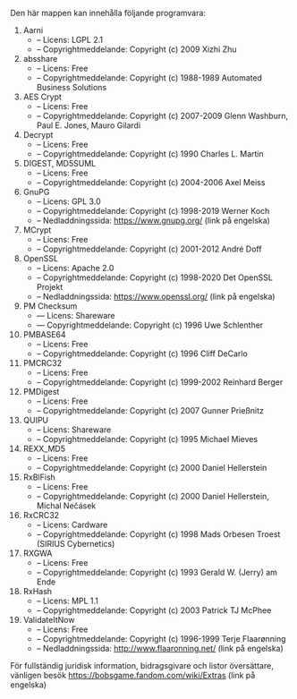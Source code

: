 ﻿Den här mappen kan innehålla följande programvara:

1. Aarni
   - – Licens: LGPL 2.1
   - – Copyrightmeddelande: Copyright (c) 2009 Xizhi Zhu
2. absshare
   - – Licens: Free
   - – Copyrightmeddelande: Copyright (c) 1988-1989 Automated Business Solutions
3. AES Crypt
   - – Licens: Free
   - – Copyrightmeddelande: Copyright (c) 2007-2009 Glenn Washburn, Paul E. Jones, Mauro Gilardi
4. Decrypt
   - – Licens: Free
   - – Copyrightmeddelande: Copyright (c) 1990 Charles L. Martin
5. DIGEST, MD5SUML
   - – Licens: Free
   - – Copyrightmeddelande: Copyright (c) 2004-2006 Axel Meiss
6. GnuPG
   - – Licens: GPL 3.0
   - – Copyrightmeddelande: Copyright (c) 1998-2019 Werner Koch
   - – Nedladdningssida: https://www.gnupg.org/ (link på engelska)
7. MCrypt
   - – Licens: Free
   - – Copyrightmeddelande: Copyright (c) 2001-2012 André Doff
8. OpenSSL
   - – Licens: Apache 2.0
   - – Copyrightmeddelande: Copyright (c) 1998-2020 Det OpenSSL Projekt
   - – Nedladdningssida: https://www.openssl.org/ (link på engelska)
9. PM Checksum
   - — Licens: Shareware
   - — Copyrightmeddelande: Copyright (c) 1996 Uwe Schlenther
10. PMBASE64
    - – Licens: Free
    - – Copyrightmeddelande: Copyright (c) 1996 Cliff DeCarlo
11. PMCRC32
    - – Licens: Free
    - – Copyrightmeddelande: Copyright (c) 1999-2002 Reinhard Berger
12. PMDigest
    - – Licens: Free
    - – Copyrightmeddelande: Copyright (c) 2007 Gunner Prießnitz
13. QUIPU
    - – Licens: Shareware
    - – Copyrightmeddelande: Copyright (c) 1995 Michael Mieves
14. REXX_MD5
    - – Licens: Free
    - – Copyrightmeddelande: Copyright (c) 2000 Daniel Hellerstein
15. RxBlFish
    - – Licens: Free
    - – Copyrightmeddelande: Copyright (c) 2000 Daniel Hellerstein, Michal Nečásek
16. RxCRC32
    - – Licens: Cardware
    - – Copyrightmeddelande: Copyright (c) 1998 Mads Orbesen Troest (SIRIUS Cybernetics)
17. RXGWA
    - – Licens: Free
    - – Copyrightmeddelande: Copyright (c) 1993 Gerald W. (Jerry) am Ende
18. RxHash
    - – Licens: MPL 1.1
    - – Copyrightmeddelande: Copyright (c) 2003 Patrick TJ McPhee
19. ValidateItNow
    - – Licens: Free
    - – Copyrightmeddelande: Copyright (c) 1996-1999 Terje Flaarønning
    - – Nedladdningssida: http://www.flaaronning.net/ (link på engelska)

För fullständig juridisk information, bidragsgivare och listor översättare, vänligen besök https://bobsgame.fandom.com/wiki/Extras (link på engelska)
